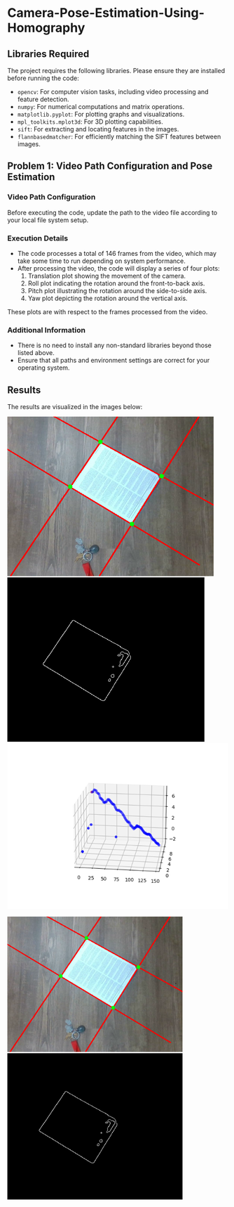 # Camera-Pose-Estimation-Using-Homography

## Libraries Required

The project requires the following libraries. Please ensure they are installed before running the code:

- `opencv`: For computer vision tasks, including video processing and feature detection.
- `numpy`: For numerical computations and matrix operations.
- `matplotlib.pyplot`: For plotting graphs and visualizations.
- `mpl_toolkits.mplot3d`: For 3D plotting capabilities.
- `sift`: For extracting and locating features in the images.
- `flannbasedmatcher`: For efficiently matching the SIFT features between images.

## Problem 1: Video Path Configuration and Pose Estimation

### Video Path Configuration

Before executing the code, update the path to the video file according to your local file system setup.

### Execution Details

- The code processes a total of 146 frames from the video, which may take some time to run depending on system performance.
- After processing the video, the code will display a series of four plots:
  1. Translation plot showing the movement of the camera.
  2. Roll plot indicating the rotation around the front-to-back axis.
  3. Pitch plot illustrating the rotation around the side-to-side axis.
  4. Yaw plot depicting the rotation around the vertical axis.
  
These plots are with respect to the frames processed from the video.

### Additional Information

- There is no need to install any non-standard libraries beyond those listed above.
- Ensure that all paths and environment settings are correct for your operating system.

## Results

The results are visualized in the images below:


![Initial Plot](Results\corner_detection.png)
![Fitted Plot](Results\edges.png)
![Initial Plot](Results\translation.png)

<img src ="Results\corner_detection.png" width=400/>
<img src ="Results\edges.png" width=400/>
